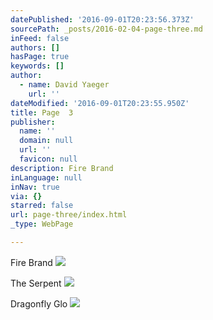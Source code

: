 ```yaml
---
datePublished: '2016-09-01T20:23:56.373Z'
sourcePath: _posts/2016-02-04-page-three.md
inFeed: false
authors: []
hasPage: true
keywords: []
author:
  - name: David Yaeger
    url: ''
dateModified: '2016-09-01T20:23:55.950Z'
title: Page  3
publisher:
  name: ''
  domain: null
  url: ''
  favicon: null
description: Fire Brand
inLanguage: null
inNav: true
via: {}
starred: false
url: page-three/index.html
_type: WebPage

---
```

Fire Brand
![](https://s3-us-west-2.amazonaws.com/the-grid-img/p/96c970ce468d08dbac2e77b5fe0ab41c09a40913.png)

The Serpent
![](https://the-grid-user-content.s3-us-west-2.amazonaws.com/2b60a729-02ef-4685-b796-49b846cff284.jpg)

Dragonfly Glo
![](https://s3-us-west-2.amazonaws.com/the-grid-img/p/bac2d0adcbe096093e0d33b8368445f5cbe1b99d.jpg)